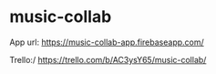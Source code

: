 # music-collab

App url:
https://music-collab-app.firebaseapp.com/

Trello:/
https://trello.com/b/AC3ysY65/music-collab/
